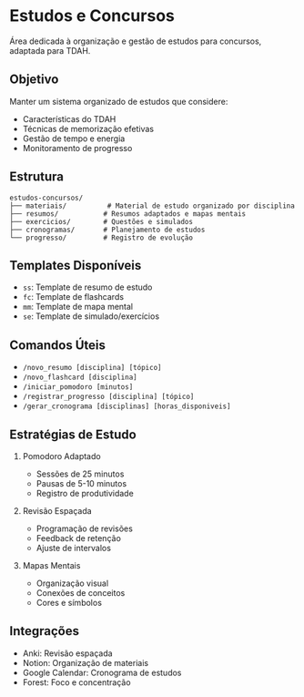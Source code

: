 # Estudos e Concursos

Área dedicada à organização e gestão de estudos para concursos, adaptada para TDAH.

## Objetivo
Manter um sistema organizado de estudos que considere:
- Características do TDAH
- Técnicas de memorização efetivas
- Gestão de tempo e energia
- Monitoramento de progresso

## Estrutura
```
estudos-concursos/
├── materiais/          # Material de estudo organizado por disciplina
├── resumos/           # Resumos adaptados e mapas mentais
├── exercicios/        # Questões e simulados
├── cronogramas/       # Planejamento de estudos
└── progresso/         # Registro de evolução
```

## Templates Disponíveis
- `ss`: Template de resumo de estudo
- `fc`: Template de flashcards
- `mm`: Template de mapa mental
- `se`: Template de simulado/exercícios

## Comandos Úteis
- `/novo_resumo [disciplina] [tópico]`
- `/novo_flashcard [disciplina]`
- `/iniciar_pomodoro [minutos]`
- `/registrar_progresso [disciplina] [tópico]`
- `/gerar_cronograma [disciplinas] [horas_disponiveis]`

## Estratégias de Estudo
1. Pomodoro Adaptado
   - Sessões de 25 minutos
   - Pausas de 5-10 minutos
   - Registro de produtividade

2. Revisão Espaçada
   - Programação de revisões
   - Feedback de retenção
   - Ajuste de intervalos

3. Mapas Mentais
   - Organização visual
   - Conexões de conceitos
   - Cores e símbolos

## Integrações
- Anki: Revisão espaçada
- Notion: Organização de materiais
- Google Calendar: Cronograma de estudos
- Forest: Foco e concentração
